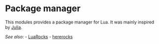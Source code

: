 # Package manager

This modules provides a package manager for Lua. It was mainly inspired by
[Julia](https://julialang.org). 

*See also*:
    - [LuaRocks](https://luarocks.org/)
    - [hererocks](https://github.com/luarocks/hererocks)

